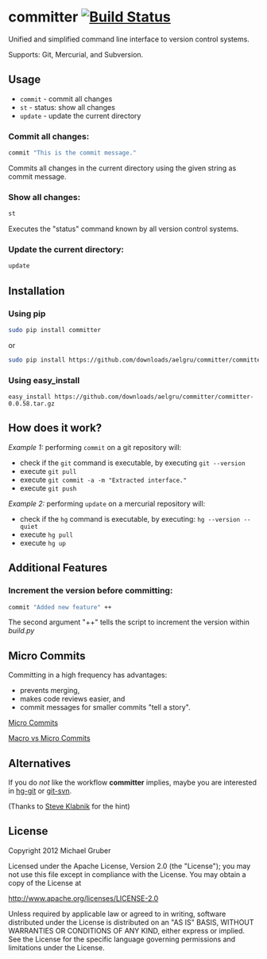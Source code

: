 # committer [![Build Status](https://secure.travis-ci.org/aelgru/committer.png?branch=master)](http://travis-ci.org/aelgru/committer)

Unified and simplified command line interface to version control systems.

Supports: Git, Mercurial, and Subversion.


## Usage

* `commit` - commit all changes
* `st` - status: show all changes
* `update` - update the current directory


### Commit all changes:

```bash
commit "This is the commit message."
```

Commits all changes in the current directory using the given string as commit
message.


### Show all changes:

```bash
st
```

Executes the "status" command known by all version control systems.


### Update the current directory:

```bash
update
```

## Installation

### Using pip 
```bash
sudo pip install committer
```

or 

```bash
sudo pip install https://github.com/downloads/aelgru/committer/committer-0.0.58.tar.gz
```

### Using easy_install
```
easy_install https://github.com/downloads/aelgru/committer/committer-0.0.58.tar.gz
```

## How does it work?

*Example 1:* performing `commit` on a git repository will:
* check if the `git` command is executable, by executing `git --version`
* execute `git pull`
* execute `git commit -a -m "Extracted interface."`
* execute `git push`


*Example 2:* performing `update` on a mercurial repository will:
* check if the `hg` command is executable, by executing: `hg --version --quiet`
* execute `hg pull`
* execute `hg up`

## Additional Features

### Increment the version before committing:

```bash
commit "Added new feature" ++
```

The second argument "++" tells the script to increment the version within
*build.py*


## Micro Commits

Committing in a high frequency has advantages:
* prevents merging,
* makes code reviews easier, and
* commit messages for smaller commits "tell a story".

[Micro Commits](http://lucasr.org/2011/01/29/micro-commits/)

[Macro vs Micro Commits](http://www.coderanch.com/t/106477/vc/Macro-vs-Micro-commits)


## Alternatives

If you do *not* like the workflow **committer** implies, maybe you are
interested in [hg-git](http://hg-git.github.com/) or [git-svn](http://www.kernel.org/pub/software/scm/git/docs/git-svn.html).

(Thanks to [Steve Klabnik](http://www.steveklabnik.com/) for the hint)


## License

Copyright 2012 Michael Gruber

Licensed under the Apache License, Version 2.0 (the "License");
you may not use this file except in compliance with the License.
You may obtain a copy of the License at

http://www.apache.org/licenses/LICENSE-2.0

Unless required by applicable law or agreed to in writing, software
distributed under the License is distributed on an "AS IS" BASIS,
WITHOUT WARRANTIES OR CONDITIONS OF ANY KIND, either express or implied.
See the License for the specific language governing permissions and
limitations under the License.
